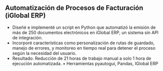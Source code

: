## Automatización de Procesos de Facturación (iGlobal ERP)

- Diseñé e implementé un script en Python que automatizó la emisión de más de 250 documentos electrónicos en iGlobal ERP, un sistema sin API de integración. 
- Incorporé características como personalización de rutas de guardado, manejo de errores, y monitoreo en tiempo real para detener el proceso según la necesidad del usuario.
- Resultado: Reducción de 21 horas de trabajo manual a solo 1 hora de ejecución automatizada. • Herramientas pyautogui, Pandas, IGlobal ERP
